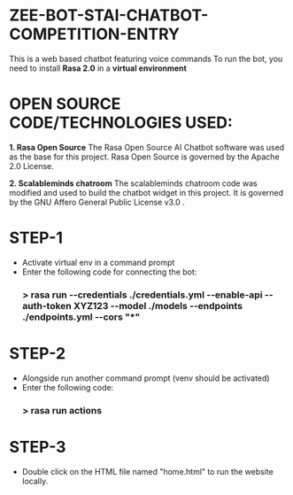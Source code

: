# ZEE-BOT-STAI-CHATBOT-COMPETITION-ENTRY

This is a web based chatbot featuring voice commands 
To run the bot, you need to install **Rasa 2.0** in a **virtual environment**

# OPEN SOURCE CODE/TECHNOLOGIES USED:

**1. Rasa Open Source**
The Rasa Open Source AI Chatbot software was used as the base for this project. Rasa Open Source is governed by the Apache 2.0 License.

**2. Scalableminds chatroom**
The scalableminds chatroom code was modified and used to build the chatbot widget in this project. It is governed by the GNU Affero General Public License v3.0 .

# STEP-1
- Activate virtual env in a command prompt 
- Enter the following code for connecting the bot:
     ### > rasa run --credentials ./credentials.yml  --enable-api --auth-token XYZ123 --model ./models --endpoints ./endpoints.yml --cors "*"
     
# STEP-2
- Alongside run another command prompt (venv should be activated)
- Enter the following code:  
     ### > rasa run actions
     
# STEP-3
- Double click on the HTML file named "home.html" to run the website locally.
